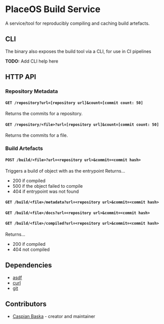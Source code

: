 # PlaceOS Build Service

A service/tool for reproducibly compiling and caching build artefacts.

## CLI

The binary also exposes the build tool via a CLI, for use in CI pipelines

**TODO:** Add CLI help here

## HTTP API

### Repository Metadata

#### `GET /repository?url=[repository url]&count=[commit count: 50]`

Returns the commits for a repository.

#### `GET /repository/<file>?url=[repository url]&count=[commit count: 50]`

Returns the commits for a file.

### Build Artefacts

#### `POST /build/<file>?url=<repository url>&commit=<commit hash>`

Triggers a build of object with <file> as the entrypoint
Returns…
- 200 if compiled
- 500 if the object failed to compile
- 404 if entrypoint was not found

#### `GET /build/<file>/metadata?url=<repository url>&commit=<commit hash>`

#### `GET /build/<file>/docs?url=<repository url>&commit=<commit hash>`

#### `GET /build/<file>/compiled?url=<repository url>&commit=<commit hash>`

Returns...
- 200 if compiled
- 404 not compiled

## Dependencies

- [asdf](https://asdf-vm.com/)
- [curl](https://curl.se/)
- [git](https://git-scm.com/)

## Contributors

- [Caspian Baska](https://github.com/caspiano) - creator and maintainer
